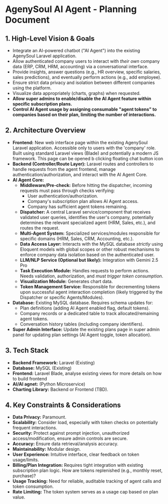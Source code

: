 # AgenySoul AI Agent - Planning Document

## 1. High-Level Vision & Goals
- Integrate an AI-powered chatbot ("AI Agent") into the existing AgenySoul Laravel application.
- Allow authenticated company users to interact with *their own* company data (ERP, CRM, HRM, accounting) via a conversational interface.
- Provide insights, answer questions (e.g., HR overview, specific salaries, sales predictions), and eventually perform actions (e.g., add employee).
- Ensure strict data privacy and isolation between different companies using the platform.
- Visualize data appropriately (charts, graphs) when requested.
- **Allow super admins to enable/disable the AI Agent feature within specific subscription plans.**
- **Control AI Agent usage by assigning consumable "agent tokens" to companies based on their plan, limiting the number of interactions.**

## 2. Architecture Overview
- **Frontend:** New web interface page within the existing AgenySoul Laravel application. Accessible only to users with the 'company' role. Built using standard Laravel views (Blade) and potentially a modern JS framework. This page can be opened b clicking floating chat button icon
- **Backend (Controller/Route Layer):** Laravel routes and controllers to handle requests from the agent frontend, manage authentication/authorization, and interact with the AI Agent Core.
- **AI Agent Core:**
    - **Middleware/Pre-check:** Before hitting the dispatcher, incoming requests must pass through checks verifying:
        - User authentication/authorization.
        - Company's subscription plan allows AI Agent access.
        - Company has sufficient agent tokens remaining.
    - **Dispatcher:** A central Laravel service/component that receives validated user queries, identifies the user's company, potentially determines the relevant specialized agent (HRM, Sales, etc.), and routes the request.
    - **Multi-Agent System:** Specialized services/modules responsible for specific domains (HRM, Sales, CRM, Accounting, etc.).
    - **Data Access Layer:** Interacts with the MySQL database *strictly* using Eloquent models with global scopes or other robust mechanisms to enforce company data isolation based on the authenticated user.
    - **LLM/NLP Service (Optional but likely):** Integration with Gemini 2.5 Pro
    - **Task Execution Module:** Handles requests to perform actions. Needs validation, authorization, and *must trigger token consumption*.
    - **Visualization Module:** Generates chart data.
    - **Token Management Service:** Responsible for decrementing tokens upon successful agent interaction completion (likely triggered by the Dispatcher or specific Agents/Modules).
- **Database:** Existing MySQL database. Requires schema updates for:
    - Plan definitions (adding AI Agent enabled flag, default tokens).
    - Company records or a dedicated table to track allocated/remaining agent tokens.
    - Conversation history tables (including company identifiers).
- **Super Admin Interface:** Update the existing plans page in super admin panel for updating plan settings (AI Agent toggle, token allocation).

## 3. Tech Stack
- **Backend Framework:** Laravel (Existing)
- **Database:** MySQL (Existing)
- **Frontend:** Laravel Blade, analyse existing views for more details on how to build frontend
- **AI/AI agnet:** (Python Microservice) 
- **Charting Library:** Backend or Frontend (TBD).

## 4. Key Constraints & Considerations
- **Data Privacy:** Paramount.
- **Scalability:** Consider load, especially with token checks on potentially frequent interactions.
- **Security:** Protect against prompt injection, unauthorized access/modification, ensure admin controls are secure.
- **Accuracy:** Ensure data retrieval/analysis accuracy.
- **Maintainability:** Modular design.
- **User Experience:** Intuitive interface, clear feedback on token usage/limits.
- **Billing/Plan Integration:** Requires tight integration with existing subscription plan logic. How are tokens replenished (e.g., monthly reset, purchase)?
- **Usage Tracking:** Need for reliable, auditable tracking of agent calls and token consumption.
- **Rate Limiting:** The token system serves as a usage cap based on plan value.